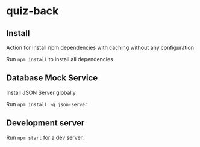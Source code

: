 # quiz-back

## Install

Action for install npm dependencies with caching without any configuration

Run `npm install` to install all dependencies

## Database Mock Service

Install JSON Server globally

Run `npm install -g json-server`

## Development server

Run `npm start` for a dev server.


